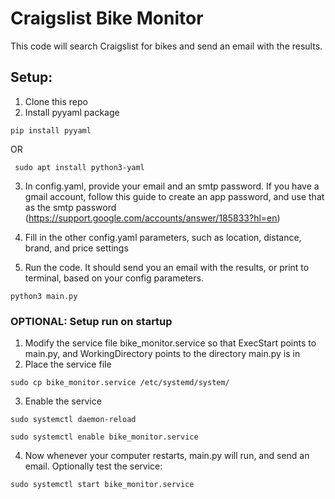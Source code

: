 # Craigslist Bike Monitor

This code will search Craigslist for bikes and send an email with the results.

## Setup:

1. Clone this repo
2. Install pyyaml package

```
pip install pyyaml 
```

OR

```
 sudo apt install python3-yaml
```

3. In config.yaml, provide your email and an smtp password. If you have a gmail account, follow this guide to create an app password, and use that as the smtp password (https://support.google.com/accounts/answer/185833?hl=en)
4. Fill in the other config.yaml parameters, such as location, distance, brand, and price settings

5. Run the code. It should send you an email with the results, or print to terminal, based on your config parameters.

```
python3 main.py 
```


### OPTIONAL: Setup run on startup

1. Modify the service file bike_monitor.service so that ExecStart points to main.py, and WorkingDirectory points to the directory main.py is in
2. Place the service file

```
sudo cp bike_monitor.service /etc/systemd/system/
```

3. Enable the service

```
sudo systemctl daemon-reload
```

```
sudo systemctl enable bike_monitor.service
```

4. Now whenever your computer restarts, main.py will run, and send an email. Optionally test the service:

```
sudo systemctl start bike_monitor.service
```

